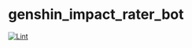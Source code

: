 # genshin_impact_rater_bot

[![Lint](https://github.com/Drozd0f/genshin_impact_rater_bot/actions/workflows/linter.yml/badge.svg)](https://github.com/Drozd0f/genshin_impact_rater_bot/actions/workflows/linter.yml)
